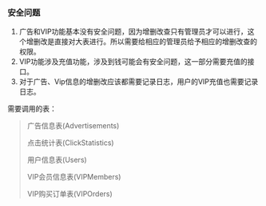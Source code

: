 ### 安全问题

1. 广告和VIP功能基本没有安全问题，因为增删改查只有管理员才可以进行，这个增删改是直接对大表进行。所以需要给相应的管理员给予相应的增删改查的权限。
2. VIP功能涉及充值功能，涉及到钱可能会有安全问题，这一部分需要充值的接口。
3. 对于广告、Vip信息的增删改应该都需要记录日志，用户的VIP充值也需要记录日志。

需要调用的表：
> 广告信息表(Advertisements)
> 
> 点击统计表(ClickStatistics)
> 
> 用户信息表(Users)
> 
> VIP会员信息表(VIPMembers)
> 
> VIP购买订单表(VIPOrders)